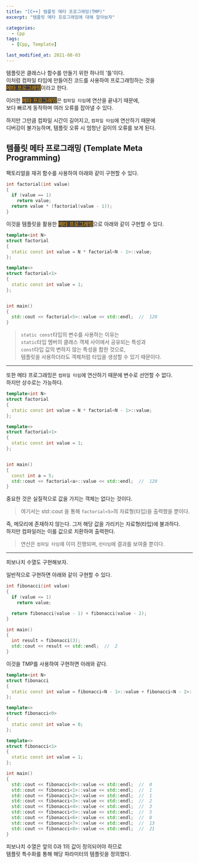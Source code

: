 ```yaml
---
title: "[C++] 템플릿 메타 프로그래밍(TMP)"
excerpt: "템플릿 메타 프로그래밍에 대해 알아보자"

categories:
  - Cpp
tags:
  - [Cpp, Template]

last_modified_at: 2021-08-03
---
```


템플릿은 클래스나 함수를 만들기 위한 하나의 '틀'이다.   
이처럼 컴파일 타임에 만들어진 코드를 사용하여 프로그래밍하는 것을   
<mark style="background-color: #3e3e3e; color: orange;">메타 프로그래밍</mark>이라고 한다.

이러한 <mark style="background-color: #3e3e3e; color: orange;">메타 프로그래밍</mark>은 `컴파일 타임`에 연산을 끝내기 때문에,   
보다 빠르게 동작하며 여러 오류를 잡아낼 수 있다.

하지만 그만큼 컴파일 시간이 길어지고, `컴파일 타임`에 연산하기 때문에   
디버깅이 불가능하며, 템플릿 오류 시 엄청난 길이의 오류를 보게 된다.

## 템플릿 메타 프로그래밍 (Template Meta Programming)

팩토리얼을 재귀 함수를 사용하여 아래와 같이 구현할 수 있다.

```cpp
int factorial(int value)
{
  if (value == 1)
    return value;
  return value * (factorial(value - 1));
}
```

이것을 템플릿을 활용한 <mark style="background-color: #3e3e3e; color: orange;">메타 프로그래밍</mark>으로 아래와 같이 구현할 수 있다.

```cpp
template<int N>
struct factorial
{
  static const int value = N * factorial<N - 1>::value;
};

template<>
struct factorial<1>
{
  static const int value = 1;
};


int main()
{
  std::cout << factorial<5>::value << std::endl;  //  120
}
```

> `static const`타입의 변수를 사용하는 이유는   
`static`타입 멤버의 클래스 객체 사이에서 공유되는 특성과   
`const`타입 값의 변하지 않는 특성을 합한 것으로,   
템플릿을 사용하더라도 객체처럼 타입을 생성할 수 있기 때문이다.

___

또한 메타 프로그래밍은 `컴파일 타임`에 연산하기 때문에 변수로 선언할 수 없다.   
하지만 상수로는 가능하다.

```cpp
template<int N>
struct factorial
{
  static const int value = N * factorial<N - 1>::value;
};

template<>
struct factorial<1>
{
  static const int value = 1;
};


int main()
{
  const int a = 5;
  std::cout << factorial<a>::value << std::endl;  //  120
}
```

중요한 것은 실질적으로 값을 가지는 객체는 없다는 것이다.   
> 여기서는 std::cout 을 통해 `factorial<5>`의 자료형(타입)을 출력했을 뿐이다.

즉, 메모리에 존재하지 않는다. 그저 해당 값을 가리키는 자료형(타입)에 불과하다.   
하지만 컴파일러는 이를 값으로 치환하여 출력한다.

> 연산은 `컴파일 타임`에 이미 진행되며, `런타임`에 결과를 보여줄 뿐이다.

___

피보나치 수열도 구현해보자.

일반적으로 구현하면 아래와 같이 구현할 수 있다.

```cpp
int fibonacci(int value)
{
  if (value <= 1)
    return value;

  return fibonacci(value - 1) + fibonacci(value - 2);
}

int main()
{
  int result = fibonacci(3);
  std::cout << result << std::endl;  //  2
}
```

이것을 TMP를 사용하여 구현하면 아래와 같다.

```cpp
template<int N>
struct fibonacci
{
  static const int value = fibonacci<N - 1>::value + fibonacci<N - 2>::value;
};

template<>
struct fibonacci<0>
{
  static const int value = 0;
};

template<>
struct fibonacci<1>
{
  static const int value = 1;
};

int main()
{
  std::cout << fibonacci<0>::value << std::endl;  //  0
  std::cout << fibonacci<1>::value << std::endl;  //  1
  std::cout << fibonacci<2>::value << std::endl;  //  1
  std::cout << fibonacci<3>::value << std::endl;  //  2
  std::cout << fibonacci<4>::value << std::endl;  //  3
  std::cout << fibonacci<5>::value << std::endl;  //  5
  std::cout << fibonacci<6>::value << std::endl;  //  8
  std::cout << fibonacci<7>::value << std::endl;  //  13
  std::cout << fibonacci<8>::value << std::endl;  //  21
}
```

피보나치 수열은 앞의 0과 1의 값이 정의되어야 하므로   
템플릿 특수화를 통해 해당 파라미터의 템플릿을 정의했다.
